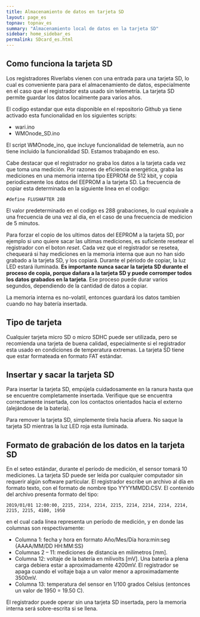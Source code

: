 ```yaml
---
title: Almacenamiento de datos en tarjeta SD
layout: page_es
topnav: topnav_es
summary: "Almacenamiento local de datos en la tarjeta SD"
sidebar: home_sidebar_es
permalink: SDcard_es.html
---
```


## Como funciona la tarjeta SD

Los registradores Riverlabs vienen con una entrada para una tarjeta SD, lo cual es conveniente para para el almacenamiento de datos, especialmente en el caso que el registrador esta usado sin telemetría. La tarjeta SD permite guardar los datos localmente para varios años.

El codigo estandar que esta disponible en el repositorio Github ya tiene activado esta funcionalidad en los siguientes scripts:
- wari.ino
- WMOnode_SD.ino

El script WMOnode_ino, que incluye funcionalidad de telemetría, aun no tiene incluido la funcionalidad SD. Estamos trabajando en eso.

Cabe destacar que el registrador no graba los datos a la tarjeta cada vez que toma una medición. Por razones de eficiencia energética, graba las mediciones en una memoria interna tipo EEPROM de 512 kbit, y copia periodicamente los datos del EEPROM a la tarjeta SD. La frecuencia de copiar esta determinada en la siguiente linea en el codigo:

`#define FLUSHAFTER 288`

El valor predeterminado en el codigo es 288 grabaciones, lo cual equivale a una frecuencia de una vez al dia, en el caso de una frecuencia de medicion de 5 minutos.

Para forzar el copio de los ultimos datos del EEPROM a la tarjeta SD, por ejemplo si uno quiere sacar las ultimas mediciones, es suficiente resetear el registrador con el boton *reset*. Cada vez que el registrador se resetea, chequeará si hay mediciones en la memoria interna que aun no han sido grabado a la tarjeta SD, y los copiará. Durante el périodo de copiar, la luz LED estará iluminada. **Es importante nunca sacar la tarjeta SD durante el proceso de copia, porque dañara a la tarjeta SD y puede corromper todos los datos grabados en la tarjeta**. Ese proceso puede durar varios segundos, dependiendo de la cantidad de datos a copiar.

La memoria interna es no-volatil, entonces guardará los datos tambien cuando no hay batería insertada.

## Tipo de tarjeta

Cualquier tarjeta micro SD o micro SDHC puede ser utilizada, pero se recomienda una tarjeta de buena calidad, especialmente si el registrador esta usado en condiciones de temperatura extremas. La tarjeta SD tiene que estar formateada en formato FAT estándar.

## Insertar y sacar la tarjeta SD

Para insertar la tarjeta SD, empújela cuidadosamente en la ranura hasta que se encuentre completamente insertada. Verifique que se encuentra correctamente insertada, con los contactos orientados hacia el externo (alejándose de la batería).

Para remover la tarjeta SD, simplemente tírela hacia afuera. No saque la tarjeta SD mientras la luz LED roja esta iluminada.

## Formato de grabación de los datos en la tarjeta SD

En el seteo estándar, durante el período de medición, el sensor tomará 10 mediciones. La tarjeta SD puede ser leída por cualquier computador sin requerir algún software particular. El registrador escribe un archivo al día en formato texto, con el formato de nombre tipo  YYYYMMDD.CSV. El contenido del archivo presenta formato del tipo:

`2019/01/01 12:00:00, 2215, 2214, 2214, 2215, 2214, 2214, 2214, 2214, 2215, 2215, 4100, 1950`

en el cual cada línea representa un período de medición, y en donde las columnas son respectivamente:

- Columna 1: fecha y hora en formato Año/Mes/Día hora:min:seg {AAAA/MM/DD HH:MM:SS}
- Columnas 2 – 11: mediciones de distancia en milímetros [mm].
- Columna 12: voltaje de la batería en milivolts [mV]. Una batería a plena carga debiera estar a aproximadamente 4200mV. El registrador se apaga cuando el voltaje baja a un valor menor a aproximadamente 3500mV.
- Columna 13: temperatura del sensor en 1/100 grados Celsius (entonces un valor de 1950 = 19.50 C).

El registrador puede operar sin una tarjeta SD insertada, pero la memoria interna será sobre-escrita si se llena.

